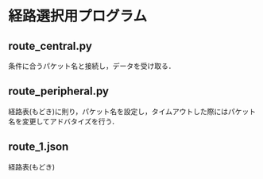 # 経路選択用プログラム
## route_central.py
 条件に合うパケット名と接続し，データを受け取る．
## route_peripheral.py
 経路表(もどき)に則り，パケット名を設定し，タイムアウトした際にはパケット名を変更してアドバタイズを行う．
## route_1.json
 経路表(もどき)
